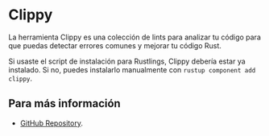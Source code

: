 # Clippy

La herramienta Clippy es una colección de lints para analizar tu código para que puedas detectar errores comunes y 
mejorar tu código Rust.

Si usaste el script de instalación para Rustlings, Clippy debería estar ya instalado.
Si no, puedes instalarlo manualmente con `rustup component add clippy`.

## Para más información

- [GitHub Repository](https://github.com/rust-lang/rust-clippy).
